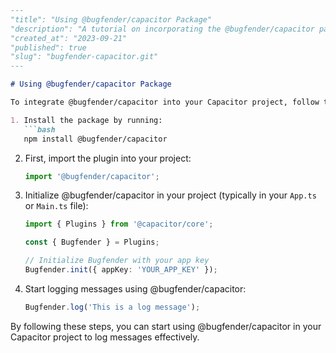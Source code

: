 ```markdown
---
"title": "Using @bugfender/capacitor Package"
"description": "A tutorial on incorporating the @bugfender/capacitor package into your Capacitor project."
"created_at": "2023-09-21"
"published": true
"slug": "bugfender-capacitor.git"
---

# Using @bugfender/capacitor Package

To integrate @bugfender/capacitor into your Capacitor project, follow these steps:

1. Install the package by running:
   ```bash
   npm install @bugfender/capacitor
   ```

2. First, import the plugin into your project:
   ```typescript
   import '@bugfender/capacitor';
   ```

3. Initialize @bugfender/capacitor in your project (typically in your `App.ts` or `Main.ts` file):
   ```typescript
   import { Plugins } from '@capacitor/core';

   const { Bugfender } = Plugins;

   // Initialize Bugfender with your app key
   Bugfender.init({ appKey: 'YOUR_APP_KEY' });
   ```

4. Start logging messages using @bugfender/capacitor:
   ```typescript
   Bugfender.log('This is a log message');
   ```

By following these steps, you can start using @bugfender/capacitor in your Capacitor project to log messages effectively.
```